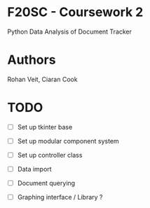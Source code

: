 # F20SC - Coursework 2

Python Data Analysis of Document Tracker

# Authors

Rohan Veit, Ciaran Cook

# TODO

- [ ] Set up tkinter  base
- [ ] Set up modular component system
- [ ] Set up controller class
- [ ] Data import
- [ ] Document querying
- [ ] Graphing interface / Library ?


